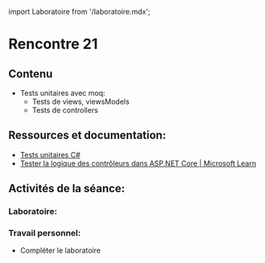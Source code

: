 import Laboratoire from '/laboratoire.mdx';

# Rencontre 21

## Contenu
- Tests unitaires avec moq:   
    - Tests de views, viewsModels   
    - Tests de controllers

## Ressources et documentation: 
- [Tests unitaires C#](https://docs.microsoft.com/en-us/dotnet/core/testing/unit-testing-with-dotnet-test)
- [Tester la logique des contrôleurs dans ASP.NET Core | Microsoft Learn](https://learn.microsoft.com/fr-fr/aspnet/core/mvc/controllers/testing?view=aspnetcore-6.0)

## Activités de la séance: 

### Laboratoire:  
<Laboratoire nom="10XX-S011_1_Lab1"/>

### Travail personnel: 
- Compléter le laboratoire

